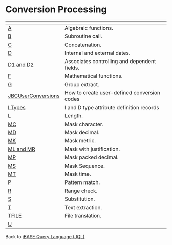 # Conversion Processing

<PageHeader />

| <!----> | <!----> |
| --- | --- |
| [A](./../a-correlatives) | Algebraic functions. |
| [B](./../b-conversion) | Subroutine call. |
| [C](./../c-conversion) | Concatenation. |
| [D](./../d-conversion) | Internal and external dates. |
| [D1 and D2](./../d1-d2-conversion) | Associates controlling and dependent fields. |
| [F](./../f-correlatives) | Mathematical functions. |
| [G](./../g-conversion) | Group extract. |
| [JBCUserConversions](./../jbcuserconversions) | How to create user-defined conversion codes |
| [I Types](./../i-types) | I and D type attribute definition records |
| [L](./../l-conversion) | Length. |
| [MC](./../mc--conversion) | Mask character. |
| [MD](./../md-conversion) | Mask decimal. |
| [MK](./../mk-conversion) | Mask metric. |
| [ML and MR](./../ml&mr-conversions) | Mask with justification. |
| [MP](./../mp-conversion) | Mask packed decimal. |
| [MS](./../ms-conversion) | Mask Sequence. |
| [MT](./../mt-conversion) | Mask time. |
| [P](./../p-conversion) | Pattern match. |
| [R](https://static.zumasys.com/jbase/r99/knowledgebase/manuals/3.0/30manpages/man/jql2_CONVERSION.R.htm) | Range check. |
| [S](./../s-conversion) | Substitution. |
| [T](./../t-conversion) | Text extraction. |
| [TFILE](./../tfile-conversion) | File translation. |
| [U](./../u-conversion) |  |

Back to [jBASE Query Language (JQL)](jbase-query-language-jql-)

  
<PageFooter />
